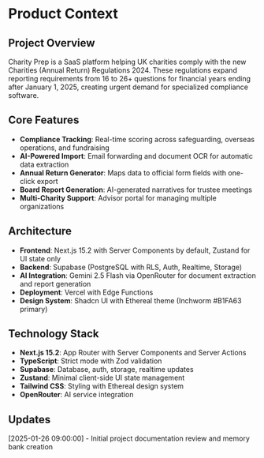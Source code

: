 # Product Context

## Project Overview
Charity Prep is a SaaS platform helping UK charities comply with the new Charities (Annual Return) Regulations 2024. These regulations expand reporting requirements from 16 to 26+ questions for financial years ending after January 1, 2025, creating urgent demand for specialized compliance software.

## Core Features
- **Compliance Tracking**: Real-time scoring across safeguarding, overseas operations, and fundraising
- **AI-Powered Import**: Email forwarding and document OCR for automatic data extraction
- **Annual Return Generator**: Maps data to official form fields with one-click export
- **Board Report Generation**: AI-generated narratives for trustee meetings
- **Multi-Charity Support**: Advisor portal for managing multiple organizations

## Architecture
- **Frontend**: Next.js 15.2 with Server Components by default, Zustand for UI state only
- **Backend**: Supabase (PostgreSQL with RLS, Auth, Realtime, Storage)
- **AI Integration**: Gemini 2.5 Flash via OpenRouter for document extraction and report generation
- **Deployment**: Vercel with Edge Functions
- **Design System**: Shadcn UI with Ethereal theme (Inchworm #B1FA63 primary)

## Technology Stack
- **Next.js 15.2**: App Router with Server Components and Server Actions
- **TypeScript**: Strict mode with Zod validation
- **Supabase**: Database, auth, storage, realtime updates
- **Zustand**: Minimal client-side UI state management
- **Tailwind CSS**: Styling with Ethereal design system
- **OpenRouter**: AI service integration

## Updates
[2025-01-26 09:00:00] - Initial project documentation review and memory bank creation